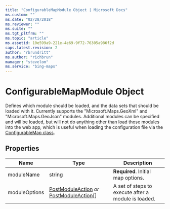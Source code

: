 ```yaml
---
title: "ConfigurableMapModule Object | Microsoft Docs"
ms.custom: ""
ms.date: "02/28/2018"
ms.reviewer: ""
ms.suite: ""
ms.tgt_pltfrm: ""
ms.topic: "article"
ms.assetid: 10e599a9-221e-4e69-9f72-76305a986f2d
caps.latest.revision: 2
author: "rbrundritt"
ms.author: "richbrun"
manager: "stevelom"
ms.service: "bing-maps"
---
```

# ConfigurableMapModule Object
Defines which module should be loaded, and the data sets that should be loaded with it. Currently supports the "Microsoft.Maps.GeoXml" and "Microsoft.Maps.GeoJson" modules. Additional modules can be specified and will be loaded, but will not do anything other than load those modules into the web app, which is useful when loading the configuration file via the [ConfigurableMap class](configurablemap-class.md).

## Properties

| Name          | Type                                    | Description                                         |
|---------------|-----------------------------------------|-----------------------------------------------------|
| moduleName    | string                                  | **Required**. Initial map options.                      |
| moduleOptions | [PostModuleAction](postmoduleaction-object.md) _or_ [PostModuleAction](postmoduleaction-object.md)\[\] | A set of steps to execute after a module is loaded. |
